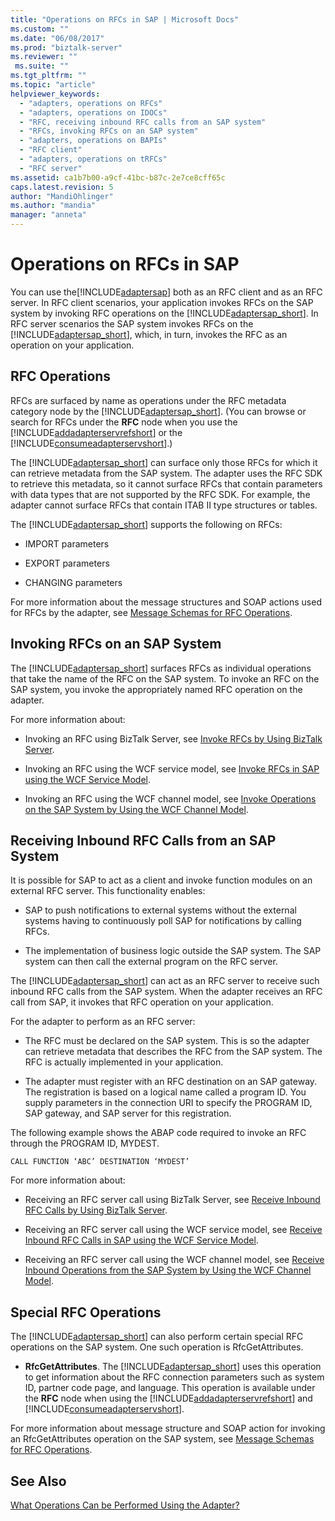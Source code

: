 ```yaml
---
title: "Operations on RFCs in SAP | Microsoft Docs"
ms.custom: ""
ms.date: "06/08/2017"
ms.prod: "biztalk-server"
ms.reviewer: ""
 ms.suite: ""
ms.tgt_pltfrm: ""
ms.topic: "article"
helpviewer_keywords: 
  - "adapters, operations on RFCs"
  - "adapters, operations on IDOCs"
  - "RFC, receiving inbound RFC calls from an SAP system"
  - "RFCs, invoking RFCs on an SAP system"
  - "adapters, operations on BAPIs"
  - "RFC client"
  - "adapters, operations on tRFCs"
  - "RFC server"
ms.assetid: ca1b7b00-a9cf-41bc-b87c-2e7ce8cff65c
caps.latest.revision: 5
author: "MandiOhlinger"
ms.author: "mandia"
manager: "anneta"
---
```

# Operations on RFCs in SAP
You can use the[!INCLUDE[adaptersap](../../includes/adaptersap-md.md)] both as an RFC client and as an RFC server. In RFC client scenarios, your application invokes RFCs on the SAP system by invoking RFC operations on the [!INCLUDE[adaptersap_short](../../includes/adaptersap-short-md.md)]. In RFC server scenarios the SAP system invokes RFCs on the [!INCLUDE[adaptersap_short](../../includes/adaptersap-short-md.md)], which, in turn, invokes the RFC as an operation on your application.  
  
## RFC Operations  
 RFCs are surfaced by name as operations under the RFC metadata category node by the [!INCLUDE[adaptersap_short](../../includes/adaptersap-short-md.md)]. (You can browse or search for RFCs under the **RFC** node when you use the [!INCLUDE[addadapterservrefshort](../../includes/addadapterservrefshort-md.md)] or the [!INCLUDE[consumeadapterservshort](../../includes/consumeadapterservshort-md.md)].)  
  
 The [!INCLUDE[adaptersap_short](../../includes/adaptersap-short-md.md)] can surface only those RFCs for which it can retrieve metadata from the SAP system. The adapter uses the RFC SDK to retrieve this metadata, so it cannot surface RFCs that contain parameters with data types that are not supported by the RFC SDK. For example, the adapter cannot surface RFCs that contain ITAB II type structures or tables.  
  
 The [!INCLUDE[adaptersap_short](../../includes/adaptersap-short-md.md)] supports the following on RFCs:  
  
-   IMPORT parameters  
  
-   EXPORT parameters  
  
-   CHANGING parameters  
  
 For more information about the message structures and SOAP actions used for RFCs by the adapter, see [Message Schemas for RFC Operations](../../adapters-and-accelerators/adapter-sap/message-schemas-for-rfc-operations.md).  
  
## Invoking RFCs on an SAP System  
 The [!INCLUDE[adaptersap_short](../../includes/adaptersap-short-md.md)] surfaces RFCs as individual operations that take the name of the RFC on the SAP system. To invoke an RFC on the SAP system, you invoke the appropriately named RFC operation on the adapter.  
  
 For more information about:  
  
-   Invoking an RFC using BizTalk Server, see [Invoke RFCs by Using BizTalk Server](../../adapters-and-accelerators/adapter-sap/invoke-rfcs-in-sap-using-biztalk-server.md).  
  
-   Invoking an RFC using the WCF service model, see [Invoke RFCs in SAP using the WCF Service Model](../../adapters-and-accelerators/adapter-sap/invoke-rfcs-in-sap-using-the-wcf-service-model.md).  
  
-   Invoking an RFC using the WCF channel model, see [Invoke Operations on the SAP System by Using the WCF Channel Model](../../adapters-and-accelerators/adapter-sap/invoke-operations-on-the-sap-system-using-the-wcf-channel-model.md).  
  
## Receiving Inbound RFC Calls from an SAP System  
 It is possible for SAP to act as a client and invoke function modules on an external RFC server. This functionality enables:  
  
-   SAP to push notifications to external systems without the external systems having to continuously poll SAP for notifications by calling RFCs.  
  
-   The implementation of business logic outside the SAP system. The SAP system can then call the external program on the RFC server.  
  
 The [!INCLUDE[adaptersap_short](../../includes/adaptersap-short-md.md)] can act as an RFC server to receive such inbound RFC calls from the SAP system. When the adapter receives an RFC call from SAP, it invokes that RFC operation on your application.  
  
 For the adapter to perform as an RFC server:  
  
-   The RFC must be declared on the SAP system. This is so the adapter can retrieve metadata that describes the RFC from the SAP system. The RFC is actually implemented in your application.  
  
-   The adapter must register with an RFC destination on an SAP gateway. The registration is based on a logical name called a program ID. You supply parameters in the connection URI to specify the PROGRAM ID, SAP gateway, and SAP server for this registration.  
  
 The following example shows the ABAP code required to invoke an RFC through the PROGRAM ID, MYDEST.  
  
```  
CALL FUNCTION ‘ABC’ DESTINATION ‘MYDEST’  
```  
  
 For more information about:  
  
-   Receiving an RFC server call using BizTalk Server, see [Receive Inbound RFC Calls by Using BizTalk Server](../../adapters-and-accelerators/adapter-sap/receive-inbound-rfc-calls-from-sap-using-biztalk-server.md).  
  
-   Receiving an RFC server call using the WCF service model, see [Receive  Inbound RFC Calls in SAP using the WCF Service Model](../../adapters-and-accelerators/adapter-sap/receive-inbound-rfc-calls-in-sap-using-the-wcf-service-model.md).  
  
-   Receiving an RFC server call using the WCF channel model, see [Receive Inbound Operations from the SAP System by Using the WCF Channel Model](../../adapters-and-accelerators/adapter-sap/receive-inbound-operations-from-the-sap-system-using-the-wcf-channel-model.md).  
  
## Special RFC Operations  
 The [!INCLUDE[adaptersap_short](../../includes/adaptersap-short-md.md)] can also perform certain special RFC operations on the SAP system. One such operation is RfcGetAttributes.  
  
-   **RfcGetAttributes**. The [!INCLUDE[adaptersap_short](../../includes/adaptersap-short-md.md)] uses this operation to get information about the RFC connection parameters such as system ID, partner code page, and language. This operation is available under the **RFC** node when using the [!INCLUDE[addadapterservrefshort](../../includes/addadapterservrefshort-md.md)] and [!INCLUDE[consumeadapterservshort](../../includes/consumeadapterservshort-md.md)].  
  
 For more information about message structure and SOAP action for invoking an RfcGetAttributes operation on the SAP system, see [Message Schemas for RFC Operations](../../adapters-and-accelerators/adapter-sap/message-schemas-for-rfc-operations.md).  
  
## See Also  
 [What Operations Can be Performed Using the Adapter?](https://msdn.microsoft.com/library/cc185219(v=bts.10).aspx)